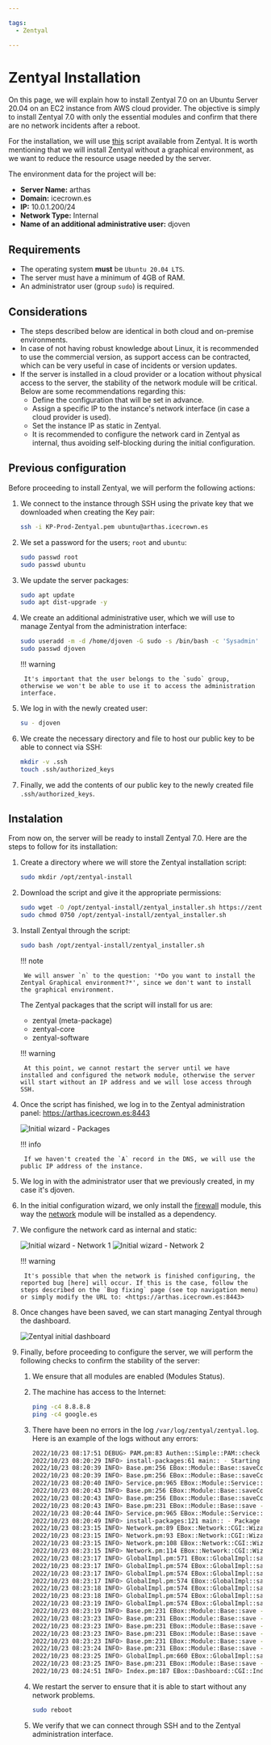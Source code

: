 ```yaml
---

tags:
  - Zentyal

---
```


# Zentyal Installation

On this page, we will explain how to install Zentyal 7.0 on an Ubuntu Server 20.04 on an EC2 instance from AWS cloud provider. The objective is simply to install Zentyal 7.0 with only the essential modules and confirm that there are no network incidents after a reboot.

For the installation, we will use [this] script available from Zentyal. It is worth mentioning that we will install Zentyal without a graphical environment, as we want to reduce the resource usage needed by the server.

[this]: https://doc.zentyal.org/en/installation.html#instalacion-sobre-ubuntu-20-04-lts-server-o-desktop

The environment data for the project will be:

* **Server Name:** arthas
* **Domain:** icecrown.es
* **IP:** 10.0.1.200/24
* **Network Type:** Internal
* **Name of an additional administrative user:** djoven

## Requirements

* The operating system **must** be `Ubuntu 20.04 LTS`.
* The server must have a minimum of 4GB of RAM.
* An administrator user (group `sudo`) is required.

## Considerations

* The steps described below are identical in both cloud and on-premise environments.
* In case of not having robust knowledge about Linux, it is recommended to use the commercial version, as support access can be contracted, which can be very useful in case of incidents or version updates.
* If the server is installed in a cloud provider or a location without physical access to the server, the stability of the network module will be critical. Below are some recommendations regarding this:
    * Define the configuration that will be set in advance.
    * Assign a specific IP to the instance's network interface (in case a cloud provider is used).
    * Set the instance IP as static in Zentyal.
    * It is recommended to configure the network card in Zentyal as internal, thus avoiding self-blocking during the initial configuration.

## Previous configuration

Before proceeding to install Zentyal, we will perform the following actions:

1. We connect to the instance through SSH using the private key that we downloaded when creating the Key pair:

    ```bash
    ssh -i KP-Prod-Zentyal.pem ubuntu@arthas.icecrown.es
    ```

2. We set a password for the users; `root` and `ubuntu`:

    ```bash
    sudo passwd root
    sudo passwd ubuntu
    ```

3. We update the server packages:

    ```bash
    sudo apt update
    sudo apt dist-upgrade -y
    ```

4. We create an additional administrative user, which we will use to manage Zentyal from the administration interface:

    ```bash
    sudo useradd -m -d /home/djoven -G sudo -s /bin/bash -c 'Sysadmin' djoven
    sudo passwd djoven
    ```

    !!! warning

        It's important that the user belongs to the `sudo` group, otherwise we won't be able to use it to access the administration interface.

5. We log in with the newly created user:

    ```bash
    su - djoven
    ```

6. We create the necessary directory and file to host our public key to be able to connect via SSH:

    ```bash
    mkdir -v .ssh
    touch .ssh/authorized_keys
    ```

7. Finally, we add the contents of our public key to the newly created file `.ssh/authorized_keys`.

## Instalation

From now on, the server will be ready to install Zentyal 7.0. Here are the steps to follow for its installation:

1. Create a directory where we will store the Zentyal installation script:

    ```bash
    sudo mkdir /opt/zentyal-install
    ```

2. Download the script and give it the appropriate permissions:

    ```bash
    sudo wget -O /opt/zentyal-install/zentyal_installer.sh https://zentyal.com/zentyal_installer.sh
    sudo chmod 0750 /opt/zentyal-install/zentyal_installer.sh
    ```

3. Install Zentyal through the script:

    ```bash
    sudo bash /opt/zentyal-install/zentyal_installer.sh
    ```

    !!! note

        We will answer `n` to the question: '*Do you want to install the Zentyal Graphical environment?*', since we don't want to install the graphical environment.

    The Zentyal packages that the script will install for us are:

    * zentyal (meta-package)
    * zentyal-core
    * zentyal-software

    !!! warning

        At this point, we cannot restart the server until we have installed and configured the network module, otherwise the server will start without an IP address and we will lose access through SSH.

4. Once the script has finished, we log in to the Zentyal administration panel: https://arthas.icecrown.es:8443

    ![Initial wizard - Packages](assets/zentyal/01-wizard_packages.png "Initial wizard - Packages")

    !!! info

        If we haven't created the `A` record in the DNS, we will use the public IP address of the instance.

5. We log in with the administrator user that we previously created, in my case it's djoven.

6. In the initial configuration wizard, we only install the [firewall] module, this way the [network] module will be installed as a dependency.

7. We configure the network card as internal and static:

    ![Initial wizard - Network 1](assets/zentyal/02-wizard_network-1.png "Initial wizard - Network 1")
    ![Initial wizard - Network 2](assets/zentyal/03-wizard_network-2.png "Initial wizard - Network 2")

    !!! warning

        It's possible that when the network is finished configuring, the reported bug [here] will occur. If this is the case, follow the steps described on the `Bug fixing` page (see top navigation menu) or simply modify the URL to: <https://arthas.icecrown.es:8443>

8. Once changes have been saved, we can start managing Zentyal through the dashboard.

    ![Zentyal initial dashboard](assets/zentyal/04-dashboard_initial.png "Zentyal initial dashboard")

9. Finally, before proceeding to configure the server, we will perform the following checks to confirm the stability of the server:

    1. We ensure that all modules are enabled (Modules Status).
    2. The machine has access to the Internet:

        ```bash
        ping -c4 8.8.8.8
        ping -c4 google.es
        ```

    3. There have been no errors in the log `/var/log/zentyal/zentyal.log`. Here is an example of the logs without any errors:

        ```bash
        2022/10/23 08:17:51 DEBUG> PAM.pm:83 Authen::Simple::PAM::check - Successfully authenticated user 'djoven' using service 'zentyal'.
        2022/10/23 08:20:29 INFO> install-packages:61 main:: - Starting package installation process
        2022/10/23 08:20:39 INFO> Base.pm:256 EBox::Module::Base::saveConfig - Saving config for module: network
        2022/10/23 08:20:39 INFO> Base.pm:256 EBox::Module::Base::saveConfig - Saving config for module: network
        2022/10/23 08:20:40 INFO> Service.pm:965 EBox::Module::Service::restartService - Restarting service for module: network
        2022/10/23 08:20:43 INFO> Base.pm:256 EBox::Module::Base::saveConfig - Saving config for module: network
        2022/10/23 08:20:43 INFO> Base.pm:256 EBox::Module::Base::saveConfig - Saving config for module: firewall
        2022/10/23 08:20:43 INFO> Base.pm:231 EBox::Module::Base::save - Restarting service for module: firewall
        2022/10/23 08:20:44 INFO> Service.pm:965 EBox::Module::Service::restartService - Restarting service for module: firewall
        2022/10/23 08:20:49 INFO> install-packages:121 main:: - Package installation process finished
        2022/10/23 08:23:15 INFO> Network.pm:89 EBox::Network::CGI::Wizard::Network::_processWizard - Configuring ens5 as 10.0.1.200/255.255.255.0
        2022/10/23 08:23:15 INFO> Network.pm:93 EBox::Network::CGI::Wizard::Network::_processWizard - Adding gateway 10.0.1.1 for iface ens5
        2022/10/23 08:23:15 INFO> Network.pm:108 EBox::Network::CGI::Wizard::Network::_processWizard - Adding nameserver 1.1.1.1
        2022/10/23 08:23:15 INFO> Network.pm:114 EBox::Network::CGI::Wizard::Network::_processWizard - Adding nameserver 9.9.9.9
        2022/10/23 08:23:17 INFO> GlobalImpl.pm:571 EBox::GlobalImpl::saveAllModules - First installation, enabling modules: network firewall webadmin logs audit firewall
        2022/10/23 08:23:17 INFO> GlobalImpl.pm:574 EBox::GlobalImpl::saveAllModules - Enabling module network
        2022/10/23 08:23:17 INFO> GlobalImpl.pm:574 EBox::GlobalImpl::saveAllModules - Enabling module firewall
        2022/10/23 08:23:17 INFO> GlobalImpl.pm:574 EBox::GlobalImpl::saveAllModules - Enabling module webadmin
        2022/10/23 08:23:18 INFO> GlobalImpl.pm:574 EBox::GlobalImpl::saveAllModules - Enabling module logs
        2022/10/23 08:23:18 INFO> GlobalImpl.pm:574 EBox::GlobalImpl::saveAllModules - Enabling module audit
        2022/10/23 08:23:19 INFO> GlobalImpl.pm:574 EBox::GlobalImpl::saveAllModules - Enabling module firewall
        2022/10/23 08:23:19 INFO> Base.pm:231 EBox::Module::Base::save - Restarting service for module: network
        2022/10/23 08:23:23 INFO> Base.pm:231 EBox::Module::Base::save - Restarting service for module: firewall
        2022/10/23 08:23:23 INFO> Base.pm:231 EBox::Module::Base::save - Restarting service for module: logs
        2022/10/23 08:23:23 INFO> Base.pm:231 EBox::Module::Base::save - Restarting service for module: audit
        2022/10/23 08:23:23 INFO> Base.pm:231 EBox::Module::Base::save - Restarting service for module: firewall
        2022/10/23 08:23:24 INFO> Base.pm:231 EBox::Module::Base::save - Restarting service for module: sysinfo
        2022/10/23 08:23:25 INFO> GlobalImpl.pm:660 EBox::GlobalImpl::saveAllModules - Saving configuration: webadmin
        2022/10/23 08:23:25 INFO> Base.pm:231 EBox::Module::Base::save - Restarting service for module: webadmin
        2022/10/23 08:24:51 INFO> Index.pm:187 EBox::Dashboard::CGI::Index::masonParameters - dashboard1
        ```

    4. We restart the server to ensure that it is able to start without any network problems.

        ```bash
        sudo reboot
        ```

    5. We verify that we can connect through SSH and to the Zentyal administration interface.

[firewall]: https://doc.zentyal.org/en/firewall.html
[network]: https://doc.zentyal.org/en/firststeps.html#configuracion-basica-de-red-en-zentyal
[here]: https://github.com/zentyal/zentyal/issues/2100
